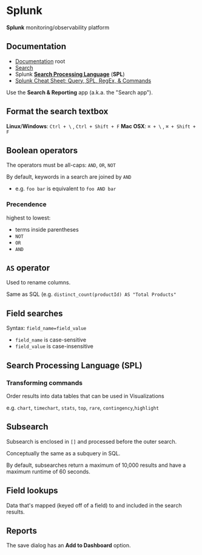 # Splunk

**Splunk** monitoring/observability platform

## Documentation

- [Documentation](https://docs.splunk.com/Documentation) root
- [Search](https://docs.splunk.com/Documentation/SplunkCloud/9.2.2406/Search/GetstartedwithSearch?ref=hk)
- Splunk [**Search Processing Language**](https://docs.splunk.com/Splexicon:Searchprocessinglanguage) (**SPL**)
- [Splunk Cheat Sheet: Query, SPL, RegEx, & Commands](https://www.splunk.com/en_us/blog/learn/splunk-cheat-sheet-query-spl-regex-commands.html)

Use the **Search & Reporting** app (a.k.a. the "Search app").

## Format the search textbox

**Linux**/**Windows**: `Ctrl + \` , `Ctrl + Shift + F`
**Mac OSX**: `⌘ + \` , `⌘ + Shift + F`

## Boolean operators

The operators must be all-caps: `AND`, `OR`, `NOT`

By default, keywords in a search are joined by `AND`

- e.g. `foo bar` is equivalent to `foo AND bar`

### Precendence

highest to lowest:

- terms inside parentheses
- `NOT`
- `OR`
- `AND`

## `AS` operator

Used to rename columns.

Same as SQL (e.g. `distinct_count(productId) AS "Total Products"`

## Field searches

Syntax: `field_name=field_value`

- `field_name` is case-sensitive
- `field_value` is case-insensitive

## Search Processing Language (SPL)

### Transforming commands

Order results into data tables that can be used in Visualizations

e.g. `chart`, `timechart`, `stats`, `top`, `rare`, `contingency`,`highlight`

## Subsearch

Subsearch is enclosed in `[]` and processed before the outer search.

Conceptually the same as a subquery in SQL.

By default, subsearches return a maximum of 10,000 results and have a maximum runtime of 60 seconds.

## Field lookups

Data that's mapped (keyed off of a field) to and included in the search results.

## Reports

The save dialog has an **Add to Dashboard** option.
